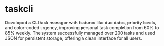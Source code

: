 # taskcli
Developed a CLI task manager with features like due dates, priority levels, and color-coded urgency, improving personal task completion from 60% to 85% weekly. The system successfully managed over 200 tasks and used JSON for persistent storage, offering a clean interface for all users.
